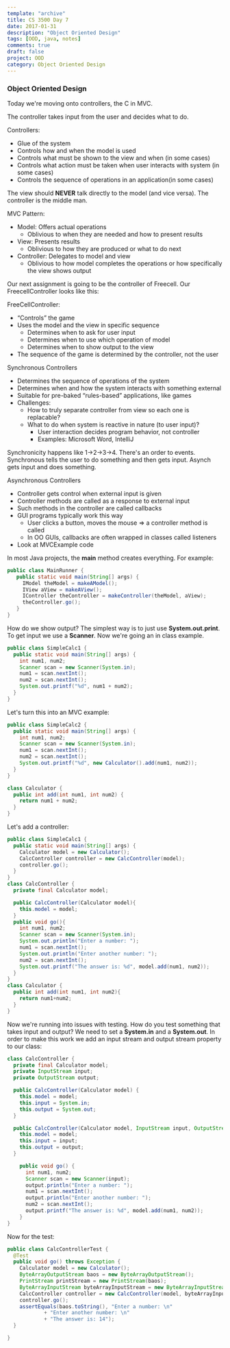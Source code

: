 ```yaml
---
template: "archive"
title: CS 3500 Day 7
date: 2017-01-31
description: "Object Oriented Design"
tags: [OOD, java, notes]
comments: true
draft: false
project: OOD
category: Object Oriented Design
---
```


### Object Oriented Design

Today we're moving onto controllers, the C in MVC. 

The controller takes input from the user and decides what to do.

Controllers:

* Glue of the system
* Controls how and when the model is used
* Controls what must be shown to the view and when (in some cases)
* Controls what action must be taken when user interacts with system (in some cases)
* Controls the sequence of operations in an application(in some cases)

The view should **NEVER** talk directly to the model (and vice versa). The controller is the middle man. 

MVC Pattern:

* Model: Offers actual operations
	* Oblivious to when they are needed and how to present results
* View: Presents results
	* Oblivious to how they are produced or what to do next
* Controller: Delegates to model and view
	* Oblivious to how model completes the operations or how specifically the view shows output

Our next assignment is going to be the controller of Freecell. Our FreecellController looks like this:

FreeCellController: 

* “Controls” the game
* Uses the model and the view in specific sequence
	* Determines when to ask for user input
	* Determines when to use which operation of model
	* Determines when to show output to the view
* The sequence of the game is determined by the controller, not the user


Synchronous Controllers

* Determines the sequence of operations of the system
* Determines when and how the system interacts with something external
* Suitable for pre-baked “rules-based” applications, like games
* Challenges:
	* How to truly separate controller from view so each one is replacable?
	* What to do when system is reactive in nature (to user input)?
		* User interaction decides program behavior, not controller
		* Examples: Microsoft Word, IntelliJ

Synchronicity happens like 1->2->3->4. There's an order to events. Synchronous tells the user to do something and then gets input. Asynch gets input and does something.

Asynchronous Controllers

* Controller gets control when external input is given
* Controller methods are called as a response to external input
* Such methods in the controller are called callbacks
* GUI programs typically work this way
	* User clicks a button, moves the mouse ⇒ a controller method is called
	* In OO GUIs, callbacks are often wrapped in classes called listeners
* Look at MVCExample code

In most Java projects, the **main** method creates everything. For example: 

~~~ java
public class MainRunner {
   public static void main(String[] args) {
     IModel theModel = makeAModel();
     IView aView = makeAView();
     IController theController = makeController(theModel, aView);
     theController.go();
   }
}
~~~

How do we show output? The simplest way is to just use **System.out.print**. To get input we use a **Scanner**. Now we're going an in class example. 

~~~ java
public class SimpleCalc1 {
  public static void main(String[] args) {
    int num1, num2;
    Scanner scan = new Scanner(System.in);
    num1 = scan.nextInt();
    num2 = scan.nextInt();
    System.out.printf("%d", num1 + num2);
  }
}
~~~

Let's turn this into an MVC example:

~~~ java
public class SimpleCalc2 {
  public static void main(String[] args) {
    int num1, num2;
    Scanner scan = new Scanner(System.in);
    num1 = scan.nextInt();
    num2 = scan.nextInt();
    System.out.printf("%d", new Calculator().add(num1, num2));
  }
}

class Calculator {
  public int add(int num1, int num2) {
    return num1 + num2;
  }
}
~~~

Let's add a controller:

~~~ java
public class SimpleCalc1 {
  public static void main(String[] args) {
    Calculator model = new Calculator();
    CalcController controller = new CalcController(model);
    controller.go();
  }
}
class CalcController {
  private final Calculator model;

  public CalcController(Calculator model){
    this.model = model;
  }
  public void go(){
    int num1, num2;
    Scanner scan = new Scanner(System.in);
    System.out.println("Enter a number: ");
    num1 = scan.nextInt();
    System.out.println("Enter another number: ");
    num2 = scan.nextInt();
    System.out.printf("The answer is: %d", model.add(num1, num2));
  }
}
class Calculator {
  public int add(int num1, int num2){
    return num1+num2;
  }
}
~~~

Now we're running into issues with testing. How do you test something that takes input and output? We need to set a **System.in** and a **System.out**. In order to make this work we add an input stream and output stream property to our class:

~~~ java
class CalcController {
  private final Calculator model;
  private InputStream input;
  private OutputStream output;

  public CalcController(Calculator model) {
    this.model = model;
    this.input = System.in;
    this.output = System.out;
  }

  public CalcController(Calculator model, InputStream input, OutputStream output) {
    this.model = model;
    this.input = input;
    this.output = output;
  }

	public void go() {
  	  int num1, num2;
  	  Scanner scan = new Scanner(input);
  	  output.println("Enter a number: ");
  	  num1 = scan.nextInt();
  	  output.println("Enter another number: ");
  	  num2 = scan.nextInt();
  	  output.printf("The answer is: %d", model.add(num1, num2));
  	}
}
~~~

Now for the test:

~~~ java
public class CalcControllerTest {
  @Test
  public void go() throws Exception {
    Calculator model = new Calculator();
    ByteArrayOutputStream baos = new ByteArrayOutputStream();
    PrintStream printStream = new PrintStream(baos);
    ByteArrayInputStream byteArrayInputStream = new ByteArrayInputStream("6\n 8\n".getBytes());
    CalcController controller = new CalcController(model, byteArrayInputStream, printStream);
    controller.go();
    assertEquals(baos.toString(), "Enter a number: \n"
            + "Enter another number: \n"
            + "The answer is: 14");
  }

}
~~~
















